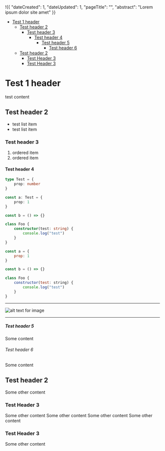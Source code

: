 !{{
	"dateCreated": 1,
	"dateUpdated": 1,
    "pageTitle": "",
    "abstract": "Lorem ipsum dolor site amet"
}}

- [Test 1 header](#test-1-header)
  - [Test header 2](#test-header-2)
    - [Test header 3](#test-header-3)
      - [Test header 4](#test-header-4)
        - [Test header 5](#test-header-5)
          - [Test header 6](#test-header-6)
  - [Test header 2](#test-header-2-1)
    - [Test Header 3](#test-header-3-1)
    - [Test Header 3](#test-header-3-2)

# Test 1 header

test content

## Test header 2

- test list item
- test list item

### Test header 3

1. ordered item
2. ordered item

#### Test header 4

```typescript
type Test = {
    prop: number
}

const a: Test = {
    prop: 1
}

const b = () => {}

class Foo {
    constructor(test: string) {
        console.log("test")
    }
}

```

```javascript
const a = {
    prop: 1
}

const b = () => {}

class Foo {
    constructor(test: string) {
        console.log("test")
    }
}
```

---

![alt text for image](/i/profile.jpg)

---

##### Test header 5

Some content

###### Test header 6

Some content

## Test header 2

Some other content 

### Test Header 3

Some other content 
Some other content 
Some other content 
Some other content

### Test Header 3

Some other content 